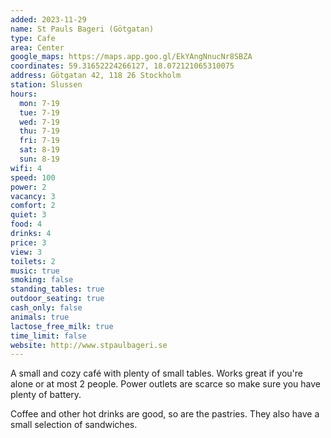 ```yaml
---
added: 2023-11-29
name: St Pauls Bageri (Götgatan)
type: Cafe
area: Center
google_maps: https://maps.app.goo.gl/EkYAngNnucNr8SBZA
coordinates: 59.31652224266127, 18.072121065310075
address: Götgatan 42, 118 26 Stockholm
station: Slussen
hours:
  mon: 7-19
  tue: 7-19
  wed: 7-19
  thu: 7-19
  fri: 7-19
  sat: 8-19
  sun: 8-19
wifi: 4
speed: 100
power: 2
vacancy: 3
comfort: 2
quiet: 3
food: 4
drinks: 4
price: 3
view: 3
toilets: 2
music: true
smoking: false
standing_tables: true
outdoor_seating: true
cash_only: false
animals: true
lactose_free_milk: true
time_limit: false
website: http://www.stpaulbageri.se
---
```


A small and cozy café with plenty of small tables. Works great if you're alone or at most 2 people. Power outlets are scarce so make sure you have plenty of battery.

Coffee and other hot drinks are good, so are the pastries. They also have a small selection of sandwiches.
